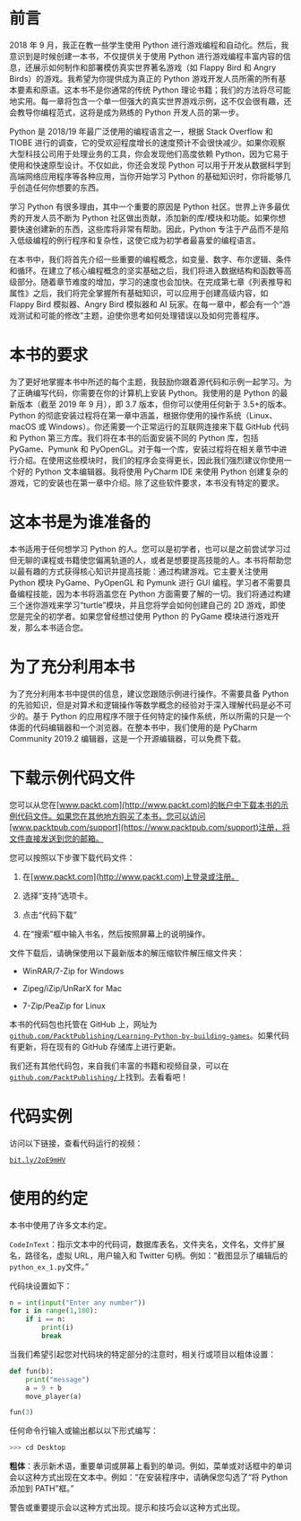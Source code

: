 # 前言

2018 年 9 月，我正在教一些学生使用 Python 进行游戏编程和自动化。然后，我意识到是时候创建一本书，不仅提供关于使用 Python 进行游戏编程丰富内容的信息，还展示如何制作和部署模仿真实世界著名游戏（如 Flappy Bird 和 Angry Birds）的游戏。我希望为你提供成为真正的 Python 游戏开发人员所需的所有基本要素和原语。这本书不是你通常的传统 Python 理论书籍；我们的方法将尽可能地实用。每一章将包含一个单一但强大的真实世界游戏示例，这不仅会很有趣，还会教导你编程范式，这将是成为熟练的 Python 开发人员的第一步。

Python 是 2018/19 年最广泛使用的编程语言之一，根据 Stack Overflow 和 TIOBE 进行的调查，它的受欢迎程度增长的速度预计不会很快减少。如果你观察大型科技公司用于处理业务的工具，你会发现他们高度依赖 Python，因为它易于使用和快速原型设计。不仅如此，你还会发现 Python 可以用于开发从数据科学到高端网络应用程序等各种应用，当你开始学习 Python 的基础知识时，你将能够几乎创造任何你想要的东西。

学习 Python 有很多理由，其中一个重要的原因是 Python 社区。世界上许多最优秀的开发人员不断为 Python 社区做出贡献，添加新的库/模块和功能。如果你想要快速创建新的东西，这些库将非常有帮助。因此，Python 专注于产品而不是陷入低级编程的例行程序和复杂性，这使它成为初学者最喜爱的编程语言。

在本书中，我们将首先介绍一些重要的编程概念，如变量、数字、布尔逻辑、条件和循环。在建立了核心编程概念的坚实基础之后，我们将进入数据结构和函数等高级部分。随着章节难度的增加，学习的速度也会加快。在完成第七章《列表推导和属性》之后，我们将完全掌握所有基础知识，可以应用于创建高级内容，如 Flappy Bird 模拟器、Angry Bird 模拟器和 AI 玩家。在每一章中，都会有一个“游戏测试和可能的修改”主题，迫使你思考如何处理错误以及如何完善程序。

# 本书的要求

为了更好地掌握本书中所述的每个主题，我鼓励你跟着源代码和示例一起学习。为了正确编写代码，你需要在你的计算机上安装 Python。我使用的是 Python 的最新版本（截至 2019 年 9 月），即 3.7 版本，但你可以使用任何新于 3.5+的版本。Python 的彻底安装过程将在第一章中涵盖，根据你使用的操作系统（Linux、macOS 或 Windows）。你还需要一个正常运行的互联网连接来下载 GitHub 代码和 Python 第三方库。我们将在本书的后面安装不同的 Python 库，包括 PyGame、Pymunk 和 PyOpenGL。对于每一个库，安装过程将在相关章节中进行介绍。在使用这些模块时，我们的程序会变得更长，因此我们强烈建议你使用一个好的 Python 文本编辑器。我将使用 PyCharm IDE 来使用 Python 创建复杂的游戏，它的安装也在第一章中介绍。除了这些软件要求，本书没有特定的要求。

# 这本书是为谁准备的

本书适用于任何想学习 Python 的人。您可以是初学者，也可以是之前尝试学习过但无聊的课程或书籍使您偏离轨道的人，或者是想要提高技能的人。本书将帮助您以最有趣的方式获得核心知识并提高技能：通过构建游戏。它主要关注使用 Python 模块 PyGame、PyOpenGL 和 Pymunk 进行 GUI 编程。学习者不需要具备编程技能，因为本书将涵盖您在 Python 方面需要了解的一切。我们将通过构建三个迷你游戏来学习“turtle”模块，并且您将学会如何创建自己的 2D 游戏，即使您是完全的初学者。如果您曾经想过使用 Python 的 PyGame 模块进行游戏开发，那么本书适合您。

# 为了充分利用本书

为了充分利用本书中提供的信息，建议您跟随示例进行操作。不需要具备 Python 的先验知识，但是对算术和逻辑操作等数学概念的经验对于深入理解代码是必不可少的。基于 Python 的应用程序不限于任何特定的操作系统，所以所需的只是一个体面的代码编辑器和一个浏览器。在整本书中，我们使用的是 PyCharm Community 2019.2 编辑器，这是一个开源编辑器，可以免费下载。

# 下载示例代码文件

您可以从您在[www.packt.com](http://www.packt.com)的帐户中下载本书的示例代码文件。如果您在其他地方购买了本书，您可以访问[www.packtpub.com/support](https://www.packtpub.com/support)注册，将文件直接发送到您的邮箱。

您可以按照以下步骤下载代码文件：

1.  在[www.packt.com](http://www.packt.com)上登录或注册。

1.  选择“支持”选项卡。

1.  点击“代码下载”

1.  在“搜索”框中输入书名，然后按照屏幕上的说明操作。

文件下载后，请确保使用以下最新版本的解压缩软件解压缩文件夹：

+   WinRAR/7-Zip for Windows

+   Zipeg/iZip/UnRarX for Mac

+   7-Zip/PeaZip for Linux

本书的代码包也托管在 GitHub 上，网址为[`github.com/PacktPublishing/Learning-Python-by-building-games`](https://github.com/PacktPublishing/Learning-Python-by-building-games)。如果代码有更新，将在现有的 GitHub 存储库上进行更新。

我们还有其他代码包，来自我们丰富的书籍和视频目录，可以在[`github.com/PacktPublishing/`](https://github.com/PacktPublishing/)上找到。去看看吧！

# 代码实例

访问以下链接，查看代码运行的视频：

[`bit.ly/2oE9mHV`](http://bit.ly/2oE9mHV)

# 使用的约定

本书中使用了许多文本约定。

`CodeInText`：指示文本中的代码词，数据库表名，文件夹名，文件名，文件扩展名，路径名，虚拟 URL，用户输入和 Twitter 句柄。例如：“截图显示了编辑后的`python_ex_1.py`文件。”

代码块设置如下：

```py
n = int(input("Enter any number"))
for i in range(1,100):
    if i == n:
        print(i)
        break
```

当我们希望引起您对代码块的特定部分的注意时，相关行或项目以粗体设置：

```py
def fun(b):
    print("message")
    a = 9 + b
    move_player(a)

fun(3)    
```

任何命令行输入或输出都以以下形式编写：

```py
>>> cd Desktop 
```

**粗体**：表示新术语，重要单词或屏幕上看到的单词。例如，菜单或对话框中的单词会以这种方式出现在文本中。例如：“在安装程序中，请确保您勾选了“将 Python 添加到 PATH”框。”

警告或重要提示会以这种方式出现。提示和技巧会以这种方式出现。
